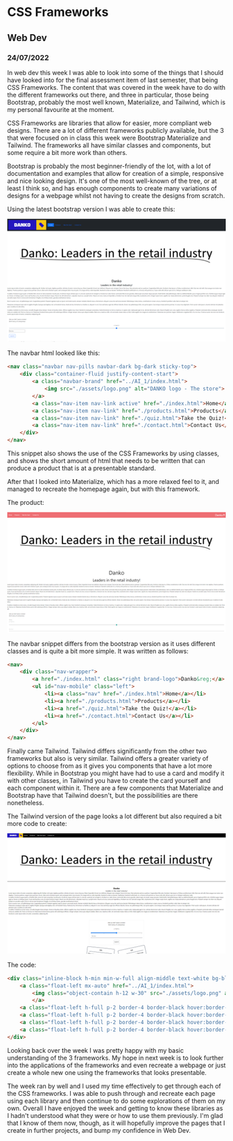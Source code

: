 # CSS Frameworks
## Web Dev
### 24/07/2022

In web dev this week I was able to look into some of the things that I should have looked into for the final assessment item of last semester, that being CSS Frameworks. The content that was covered in the week have to do with the different frameworks out there, and three in particular, those being Bootstrap, probably the most well known, Materialize, and Tailwind, which is my personal favourite at the moment.

CSS Frameworks are libraries that allow for easier, more compliant web designs. There are a lot of different frameworks publicly available, but the 3 that were focused on in class this week were Bootstrap Materialize and Tailwind. The frameworks all have similar classes and components, but some require a bit more work than others.

Bootstrap is probably the most beginner-friendly of the lot, with a lot of documentation and examples that allow for creation of a simple, responsive and nice looking design. It's one of the most well-known of the tree, or at least I think so, and has enough components to create many variations of designs for a webpage whilst not having to create the designs from scratch.

Using the latest bootstrap version I was able to create this:

![Danko Homepage Bootstrap](/pictures/dankobs.png)

The navbar html looked like this:
```html
<nav class="navbar nav-pills navbar-dark bg-dark sticky-top">
    <div class="container-fluid justify-content-start">
        <a class="navbar-brand" href="../AI_1/index.html">
            <img src="./assets/logo.png" alt="DANKO logo - The store">
        </a>
        <a class="nav-item nav-link active" href="./index.html">Home</a>
        <a class="nav-item nav-link" href="./products.html">Products</a>
        <a class="nav-item nav-link" href="./quiz.html">Take the Quiz!</a>
        <a class="nav-item nav-link" href="./contact.html">Contact Us</a>
    </div>
</nav>
```

This snippet also shows the use of the CSS Frameworks by using classes, and shows the short amount of html that needs to be written that can produce a product that is at a presentable standard.

After that I looked into Materialize, which has a more relaxed feel to it, and managed to recreate the homepage again, but with this framework.

The product:

![Danko Homepage Materialize](/pictures/DankoMat.png)

The navbar snippet differs from the bootstrap version as it uses different classes and is quite a bit more simple. It was written as follows:

```html
<nav>
    <div class="nav-wrapper">
        <a href="./index.html" class="right brand-logo">Danko&reg;</a>
        <ul id="nav-mobile" class="left">
            <li><a class="nav" href="./index.html">Home</a></li>
            <li><a href="./products.html">Products</a></li>
            <li><a href="./quiz.html">Take the Quiz!</a></li>
            <li><a href="./contact.html">Contact Us</a></li>
        </ul>
    </div>
</nav>
```

Finally came Tailwind. Tailwind differs significantly from the other two frameworks but also is very similar. Tailwind offers a greater variety of options to choose from as it gives you components that have a lot more flexibility. While in Bootstrap you might have had to use a card and modify it with other classes, in Tailwind you have to create the card yourself and each component within it. There are a few components that Materialize and Bootstrap have that Tailwind doesn't, but the possibilities are there nonetheless.

The Tailwind version of the page looks a lot different but also required a bit more code to create:

![Danko Hompage Tailwind](/pictures/DankoTail.png)

The code:

```html
<div class="inline-block h-min min-w-full align-middle text-white bg-black">
    <a class="float-left mx-auto" href="../AI_1/index.html">
        <img class="object-contain h-12 w-30" src="./assets/logo.png" alt="DANKO logo - The store">
        </a>
    <a class="float-left h-full p-2 border-4 border-black hover:border-gray-700 hover:border-dashed" href="./index.html">Home</a>
    <a class="float-left h-full p-2 border-4 border-black hover:border-gray-700 hover:border-dashed" href="./products.html">Products</a>
    <a class="float-left h-full p-2 border-4 border-black hover:border-gray-700 hover:border-dashed" href="./quiz.html">Take the Quiz!</a>
    <a class="float-left h-full p-2 border-4 border-black hover:border-gray-700 hover:border-dashed" href="./contact.html">Contact Us</a>
</div>
```

Looking back over the week I was pretty happy with my basic understanding of the 3 frameworks. My hope in next week is to look further into the applications of the frameworks and even recreate a webpage or just create a whole new one using the frameworks that looks presentable. 

The week ran by well and I used my time effectively to get through each of the CSS frameworks. I was able to push through and recreate each page using each library and then continue to do some explorations of them on my own. Overall I have enjoyed the week and getting to know these libraries as I hadn't understood what they were or how to use them previously. I'm glad that I know of them now, though, as it will hopefully improve the pages that I create in further projects, and bump my confidence in Web Dev.